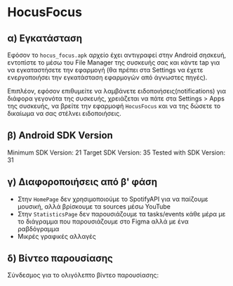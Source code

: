 # HocusFocus

## α) Εγκατάσταση

Εφόσον το `hocus_focus.apk` αρχείο έχει αντιγραφεί στην Android σησκευή, εντοπίστε το μέσω του File Manager της συσκευής σας και κάντε tap για να εγκαταστήσετε την εφαρμογή (θα πρέπει στα Settings να έχετε ενεργοποιήσει την εγκατάσταση εφαρμογών από άγνωστες πηγές). 

Επιπλέον, εφόσον επιθυμείτε να λαμβάνετε ειδοποιήσεις(notifications) για διάφορα γεγονότα της συσκευής, χρειάζεται να πάτε στα Settings > Apps της συσκευής, να βρείτε την εφαρμοφή `HocusFocus` και να της δώσετε το δικαίωμα να σας στέλνει ειδοποιήσεις.


## β) Android SDK Version

Minimum SDK Version: 21
Target SDK Version: 35
Tested with SDK Version: 31

## γ) Διαφοροποιήσεις από β' φάση

- Στην `HomePage` δεν χρησιμοποιούμε το SpotifyAPI για να παίζουμε μουσική, αλλά βρίσκουμε τα sources μέσω YouTube
- Στην `StatisticsPage` δεν παρουσιάζουμε τα tasks/events κάθε μέρα με το διάγραμμα που παρουσιάζουμε στο Figma αλλά με ένα ραβδόγραμμα
- Μικρές γραφικές αλλαγές

## δ) Βίντεο παρουσίασης

Σύνδεσμος για το ολιγόλεπτο βίντεο παρουσίασης: 


